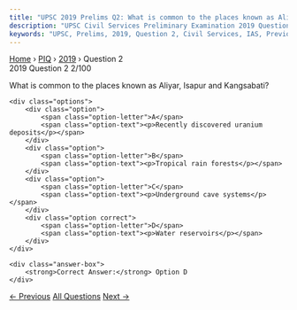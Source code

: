 ```yaml
---
title: "UPSC 2019 Prelims Q2: What is common to the places known as Aliyar, Isapur and Kan..."
description: "UPSC Civil Services Preliminary Examination 2019 Question 2 with options and answer"
keywords: "UPSC, Prelims, 2019, Question 2, Civil Services, IAS, Previous Year Questions"
---
```


<nav class="breadcrumb">
    <a href="../../">Home</a>
    <span>›</span>
    <a href="../">PIQ</a>
    <span>›</span>
    <a href="./">2019</a>
    <span>›</span>
    <span>Question 2</span>
</nav>

<div class="question-header">
    <div class="question-meta">
        <span class="year-badge">2019</span>
        <span class="question-number">Question 2</span>
        <span class="progress">2/100</span>
    </div>
    <div class="progress-bar">
        <div class="progress-fill" style="width: 2.0%"></div>
    </div>
</div>

<div class="question-content">
    <div class="question-text">
        <p>What is common to the places known as Aliyar, Isapur and Kangsabati?</p>
    </div>
    
    <div class="options">
        <div class="option">
            <span class="option-letter">A</span>
            <span class="option-text"><p>Recently discovered uranium deposits</p></span>
        </div>
        <div class="option">
            <span class="option-letter">B</span>
            <span class="option-text"><p>Tropical rain forests</p></span>
        </div>
        <div class="option">
            <span class="option-letter">C</span>
            <span class="option-text"><p>Underground cave systems</p></span>
        </div>
        <div class="option correct">
            <span class="option-letter">D</span>
            <span class="option-text"><p>Water reservoirs</p></span>
        </div>
    </div>

    <div class="answer-box">
        <strong>Correct Answer:</strong> Option D
    </div>
</div>

<div class="question-nav">
    <a href="../q001-consider-the-following-statements-1-agricultural-s/" class="nav-btn prev">← Previous</a>
    <a href="../" class="nav-btn center">All Questions</a>
    <a href="../q003-in-the-context-of-proposals-to-the-use-of-hydrogen/" class="nav-btn next">Next →</a>
</div>
